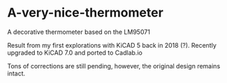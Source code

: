# A-very-nice-thermometer
A decorative thermometer based on the LM95071


Result from my first explorations with KiCAD 5 back in 2018 (?). Recently upgraded to KiCAD 7.0 and ported to Cadlab.io

Tons of corrections are still pending, however, the original design remains intact.
